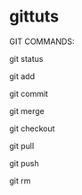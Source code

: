 # gittuts

GIT COMMANDS:

git status

git add

git commit

git merge

git checkout

git pull

git push

git rm
